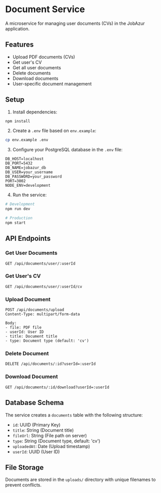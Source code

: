 # Document Service

A microservice for managing user documents (CVs) in the JobAzur application.

## Features

- Upload PDF documents (CVs)
- Get user's CV
- Get all user documents
- Delete documents
- Download documents
- User-specific document management

## Setup

1. Install dependencies:
```bash
npm install
```

2. Create a `.env` file based on `env.example`:
```bash
cp env.example .env
```

3. Configure your PostgreSQL database in the `.env` file:
```
DB_HOST=localhost
DB_PORT=5432
DB_NAME=jobazur_db
DB_USER=your_username
DB_PASSWORD=your_password
PORT=3002
NODE_ENV=development
```

4. Run the service:
```bash
# Development
npm run dev

# Production
npm start
```

## API Endpoints

### Get User Documents
```
GET /api/documents/user/:userId
```

### Get User's CV
```
GET /api/documents/user/:userId/cv
```

### Upload Document
```
POST /api/documents/upload
Content-Type: multipart/form-data

Body:
- file: PDF file
- userId: User ID
- title: Document title
- type: Document type (default: 'cv')
```

### Delete Document
```
DELETE /api/documents/:id?userId=:userId
```

### Download Document
```
GET /api/documents/:id/download?userId=:userId
```

## Database Schema

The service creates a `documents` table with the following structure:

- `id`: UUID (Primary Key)
- `title`: String (Document title)
- `fileUrl`: String (File path on server)
- `type`: String (Document type, default: 'cv')
- `uploadedAt`: Date (Upload timestamp)
- `userId`: UUID (User ID)

## File Storage

Documents are stored in the `uploads/` directory with unique filenames to prevent conflicts. 